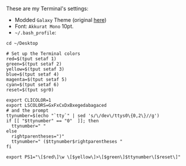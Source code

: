 These are my Terminal's settings:

- Modded `Galaxy` Theme (original [here](https://github.com/lysyi3m/osx-terminal-themes))
- Font: `Akkurat Mono` 10pt.
- `~/.bash_profile`:

```shell
cd ~/Desktop

# Set up the Terminal colors
red=$(tput setaf 1)
green=$(tput setaf 2)
yellow=$(tput setaf 3)
blue=$(tput setaf 4)
magenta=$(tput setaf 5)
cyan=$(tput setaf 6)
reset=$(tput sgr0)

export CLICOLOR=1
export LSCOLORS=GxFxCxDxBxegedabagaced
# and the prompt
ttynumber=$(echo "`tty`" | sed 's/\/dev\/ttys0\{0,2\}//g')
if [[ "$ttynumber" == "0"  ]]; then
  ttynumber=" "
else
  rightparentheses=")"
  ttynumber=" ($ttynumber$rightparentheses "
fi

export PS1="\[$red\]\w \[$yellow\]>\[$green\]$ttynumber\[$reset\]"
``` 
